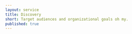 ```yaml
---
layout: service
title: Discovery
short: Target audiences and organizational goals oh my. 
published: true
---
```

